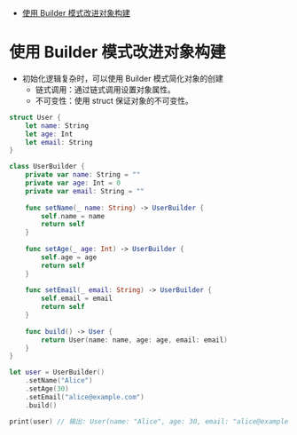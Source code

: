 <!-- @import "[TOC]" {cmd="toc" depthFrom=1 depthTo=6 orderedList=false} -->

<!-- code_chunk_output -->

- [使用 Builder 模式改进对象构建](#使用-builder-模式改进对象构建)

<!-- /code_chunk_output -->


# 使用 Builder 模式改进对象构建

* 初始化逻辑复杂时，可以使用 Builder 模式简化对象的创建
  * 链式调用：通过链式调用设置对象属性。
  * 不可变性：使用 struct 保证对象的不可变性。

```swift
struct User {
    let name: String
    let age: Int
    let email: String
}

class UserBuilder {
    private var name: String = ""
    private var age: Int = 0
    private var email: String = ""
    
    func setName(_ name: String) -> UserBuilder {
        self.name = name
        return self
    }
    
    func setAge(_ age: Int) -> UserBuilder {
        self.age = age
        return self
    }
    
    func setEmail(_ email: String) -> UserBuilder {
        self.email = email
        return self
    }
    
    func build() -> User {
        return User(name: name, age: age, email: email)
    }
}

let user = UserBuilder()
    .setName("Alice")
    .setAge(30)
    .setEmail("alice@example.com")
    .build()

print(user) // 输出: User(name: "Alice", age: 30, email: "alice@example.com")
```

